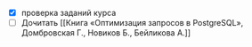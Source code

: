- [x] проверка заданий курса
- [ ] Дочитать [[Книга «Оптимизация запросов в PostgreSQL», Домбровская Г., Новиков Б., Бейликова А.]]